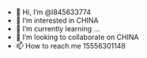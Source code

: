 - 👋 Hi, I’m @l845633774
- 👀 I’m interested in CHINA
- 🌱 I’m currently learning ...
- 💞️ I’m looking to collaborate on CHINA
- 📫 How to reach me 15556301148

<!---
l845633774/l845633774 is a ✨ special ✨ repository because its `README.md` (this file) appears on your GitHub profile.
You can click the Preview link to take a look at your changes.
--->
